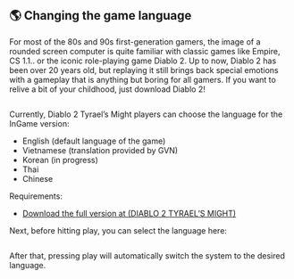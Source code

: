 ## 🌎 Changing the game language

For most of the 80s and 90s first-generation gamers, the image of a rounded screen computer is quite familiar with classic games like Empire, CS 1.1.. or the iconic role-playing game Diablo 2. Up to now, Diablo 2 has been over 20 years old, but replaying it still brings back special emotions with a gameplay that is anything but boring for all gamers. If you want to relive a bit of your childhood, just download Diablo 2!

<figure><img src="https://i0.wp.com/diablo2-vn.com/tm/app/uploads/2024/03/tigamediablo2fullvitha-jpeg.webp?resize=1200%2C750&#x26;ssl=1" alt=""><figcaption></figcaption></figure>

Currently, Diablo 2 Tyrael’s Might players can choose the language for the InGame version:

* English (default language of the game)
* Vietnamese (translation provided by GVN)
* Korean (in progress)
* Thai
* Chinese

Requirements:

* [Download the full version at (DIABLO 2 TYRAEL’S MIGHT)](https://diablo2-vn.com/tm/docs/wiki/tham-gia-d2vn/cai-dat/)

Next, before hitting play, you can select the language here:

&#x20;

<figure><img src="https://i0.wp.com/diablo2-vn.com/tm/app/uploads/2024/03/OffUYlg.png?resize=1901%2C1036&#x26;ssl=1" alt=""><figcaption></figcaption></figure>

After that, pressing play will automatically switch the system to the desired language.
